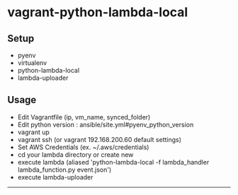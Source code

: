 
# vagrant-python-lambda-local

## Setup

- pyenv
- virtualenv
- python-lambda-local
- lambda-uploader

## Usage

- Edit Vagrantfile (ip, vm_name, synced_folder)
- Edit python version : ansible/site.yml#pyenv_python_version
- vagrant up
- vagrant ssh (or vagrant 192.168.200.60 default settings)
- Set AWS Credentials (ex. ~/.aws/credentials)
- cd your lambda directory or create new
- execute lambda (aliased 'python-lambda-local -f lambda_handler lambda_function.py event.json')
- execute lambda-uploader

--------------------------------------------------------
